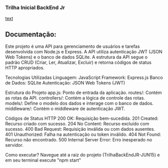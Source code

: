 
###  Trilha Inicial BackEnd Jr
[text](https://github.com/codigocerto/TrilhaBackEndJR-JUN15)

## Documentação:

Este projeto é uma API para gerenciamento de usuários e tarefas desenvolvida com Node.js e Express. A API utiliza autenticação JWT (JSON Web Tokens) e o banco de dados SQLite. A estrutura da API segue o padrão CRUD (Criar, Ler, Atualizar, Excluir) e retorna códigos de status HTTP apropriados.

Tecnologias Utilizadas
Linguagem: JavaScript
Framework: Express.js
Banco de Dados: SQLite
Autenticação: JSON Web Tokens (JWT)

Estrutura do Projeto
app.js: Ponto de entrada da aplicação.
routes/: Contém as rotas da API.
controllers/: Contém a lógica de controle das rotas.
models/: Define o modelo dos dados e interage com o banco de dados.
middleware/: Contém o middleware de autenticação JWT.

Códigos de Status HTTP
200 OK: Requisição bem-sucedida.
201 Created: Recurso criado com sucesso.
204 No Content: Recurso excluído com sucesso.
400 Bad Request: Requisição inválida ou com dados ausentes.
401 Unauthorized: Falha na autenticação ou token inválido.
404 Not Found: Recurso não encontrado.
500 Internal Server Error: Erro inesperado no servidor.

Como executar? 
Navegue até a raiz do projeto (TrilhaBackEndJR-JUN15) e em seu terminal execute "npm start"